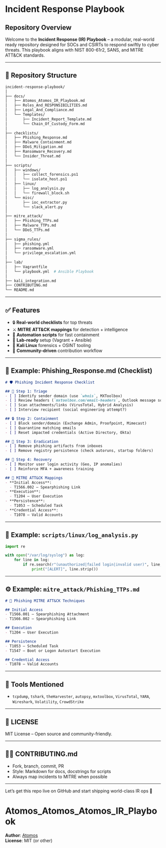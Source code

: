 # Incident Response Playbook

## Repository Overview
Welcome to the **Incident Response (IR) Playbook** – a modular, real-world ready repository designed for SOCs and CSIRTs to respond swiftly to cyber threats. This playbook aligns with NIST 800-61r2, SANS, and MITRE ATT&CK standards.

---

## 📁 Repository Structure
```bash
incident-response-playbook/
│
├── docs/
│   ├── Atomos_Atomos_IR_Playbook.md
│   ├── Roles_And_RESPONSIBILITIES.md
│   ├── Legal_And_Compliance.md
│   └── Templates/
│       ├── Incident_Report_Template.md
│       └── Chain_Of_Custody_Form.md
│
├── checklists/
│   ├── Phishing_Response.md
│   ├── Malware_Containment.md
│   ├── DDoS_Mitigation.md
│   ├── Ransomware_Recovery.md
│   └── Insider_Threat.md
│
├── scripts/
│   ├── windows/
│   │   ├── collect_forensics.ps1
│   │   └── isolate_host.ps1
│   ├── linux/
│   │   ├── log_analysis.py
│   │   └── firewall_block.sh
│   └── misc/
│       ├── ioc_extractor.py
│       └── slack_alert.py
│
├── mitre_attack/
│   ├── Phishing_TTPs.md
│   ├── Malware_TTPs.md
│   └── DDoS_TTPs.md
│
├── sigma_rules/
│   ├── phishing.yml
│   ├── ransomware.yml
│   └── privilege_escalation.yml
│
├── lab/
│   ├── Vagrantfile
│   └── playbook.yml  # Ansible Playbook
│
├── kali_integration.md
├── CONTRIBUTING.md
└── README.md
```

---

## ✅ Features
- 🔒 **Real-world checklists** for top threats
- ⚔️ **MITRE ATT&CK mappings** for detection + intelligence
- 🤖 **Automation scripts** for fast containment
- 🧪 **Lab-ready** setup (Vagrant + Ansible)
- 🧩 **Kali Linux** forensics + OSINT tooling
- 🧠 **Community-driven** contribution workflow

---

## 📄 Example: Phishing_Response.md (Checklist)
```markdown
# 🛡️ Phishing Incident Response Checklist

## 🧪 Step 1: Triage
- [ ] Identify sender domain (use `whois`, MXToolbox)
- [ ] Review headers (`mxtoolbox.com/email-headers`, Outlook message source)
- [ ] Scan attachments/links (VirusTotal, Hybrid Analysis)
- [ ] Interview recipient (social engineering attempt?)

## 🔒 Step 2: Containment
- [ ] Block sender/domain (Exchange Admin, Proofpoint, Mimecast)
- [ ] Quarantine matching emails
- [ ] Reset impacted credentials (Active Directory, Okta)

## 🧹 Step 3: Eradication
- [ ] Remove phishing artifacts from inboxes
- [ ] Remove registry persistence (check autoruns, startup folders)

## 🔁 Step 4: Recovery
- [ ] Monitor user login activity (Geo, IP anomalies)
- [ ] Reinforce MFA + awareness training

## 🧠 MITRE ATT&CK Mappings
- **Initial Access**:
  - T1566.002 – Spearphishing Link
- **Execution**:
  - T1204 – User Execution
- **Persistence**:
  - T1053 – Scheduled Task
- **Credential Access**:
  - T1078 – Valid Accounts
```

---

## 📂 Example: `scripts/linux/log_analysis.py`
```python
import re

with open("/var/log/syslog") as log:
    for line in log:
        if re.search(r"(unauthorized|failed login|invalid user)", line, re.IGNORECASE):
            print("[ALERT]", line.strip())
```

---

## ⚙️ Example: `mitre_attack/Phishing_TTPs.md`
```markdown
# 🎯 Phishing MITRE ATT&CK Techniques

## Initial Access
- T1566.001 – Spearphishing Attachment
- T1566.002 – Spearphishing Link

## Execution
- T1204 – User Execution

## Persistence
- T1053 – Scheduled Task
- T1547 – Boot or Logon Autostart Execution

## Credential Access
- T1078 – Valid Accounts
```

---

## 🧰 Tools Mentioned
- `tcpdump`, `tshark`, `theHarvester`, `autopsy`, `mxtoolbox`, `VirusTotal`, `YARA`, `Wireshark`, `Volatility`, `CrowdStrike`

---

## 📜 LICENSE
MIT License – Open source and community-friendly.

---

## 🧑‍💻 CONTRIBUTING.md
- Fork, branch, commit, PR
- Style: Markdown for docs, docstrings for scripts
- Always map incidents to MITRE when possible

---

Let’s get this repo live on GitHub and start shipping world-class IR ops 🚨

# Atomos_Atomos_Atomos_IR_Playbook  
**Author**: [Atomos](https://github.com/qwerty10-max)  
**License**: MIT (or other)  
